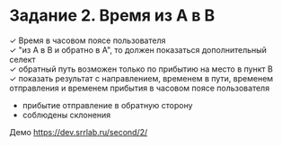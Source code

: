 # Задание 2. Время из A в B

✓ Время в часовом поясе пользователя  
✓ "из A в B и обратно в А", то должен показаться дополнительный селект  
✓ обратный путь возможен только по прибытию на место в пункт В  
✓ показать результат с направлением, временем в пути, временем отправления и временем прибытия в часовом поясе пользователя  

+ прибытие отправление в обратную сторону  
+ соблюдены склонения  

Демо https://dev.srrlab.ru/second/2/